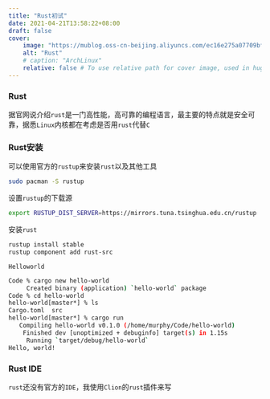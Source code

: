 ```yaml
---
title: "Rust初试"
date: 2021-04-21T13:58:22+08:00
draft: false
cover:
    image: "https://mublog.oss-cn-beijing.aliyuncs.com/ec16e275a07709bf0043bda9608de846.jpeg"
    alt: "Rust"
    # caption: "ArchLinux"
    relative: false # To use relative path for cover image, used in hugo Page-bundles
---
```


### Rust

据官网说介绍`rust`是一门高性能，高可靠的编程语言，最主要的特点就是安全可靠，据悉`Linux`内核都在考虑是否用`rust`代替`C`

### Rust安装

可以使用官方的`rustup`来安装`rust`以及其他工具

```bash
sudo pacman -S rustup
```

设置`rustup`的下载源

```bash
export RUSTUP_DIST_SERVER=https://mirrors.tuna.tsinghua.edu.cn/rustup
```

安装`rust`

```bash
rustup install stable
rustup component add rust-src
```

`Helloworld`

```bash
Code % cargo new hello-world
     Created binary (application) `hello-world` package
Code % cd hello-world 
hello-world[master*] % ls
Cargo.toml  src
hello-world[master*] % cargo run
   Compiling hello-world v0.1.0 (/home/murphy/Code/hello-world)
    Finished dev [unoptimized + debuginfo] target(s) in 1.15s
     Running `target/debug/hello-world`
Hello, world!
```

### Rust IDE

`rust`还没有官方的`IDE`，我使用`Clion`的`rust`插件来写